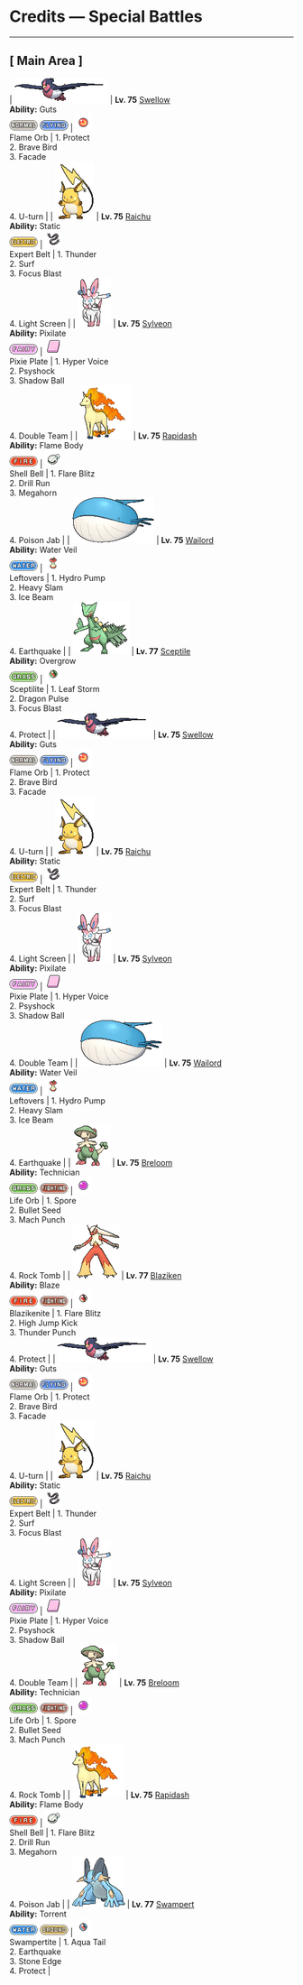 # Credits — Special Battles

---

## [ Main Area ]

| ![Swellow](../../assets/sprites/swellow/front.gif "Swellow: Swellow is very conscientious about the upkeep of its glossy wings. Once two Swellow are gathered, they diligently take care of cleaning each other’s wings.") | **Lv. 75** [Swellow](../../pokemon/swellow.md)<br>**Ability:** <span class="tooltip" title="Boosts the Attack stat if the Pokémon has a status condition.">Guts</span><br>![normal](../../assets/types/normal.png) ![flying](../../assets/types/flying.png) | ![Flame Orb](../../assets/items/flame_orb.png "Flame Orb")<br><span class="tooltip" title="Held: Burns the holder at the end of each turn.">Flame Orb</span> | 1. <span class="tooltip" title="It enables the user to evade all attacks. Its chance of failing rises if it is used in succession.">Protect</span><br>2. <span class="tooltip" title="The user tucks in its wings and charges from a low altitude. The user also takes serious damage.">Brave Bird</span><br>3. <span class="tooltip" title="An attack move that doubles its power if the user is poisoned, paralyzed, or has a burn.">Facade</span><br>4. <span class="tooltip" title="After making its attack, the user rushes back to switch places with a party Pokémon in waiting.">U-turn</span> |
| ![Raichu](../../assets/sprites/raichu/front.gif "Raichu: This Pokémon exudes a weak electrical charge from all over its body that makes it take on a slight glow in darkness. Raichu plants its tail in the ground to discharge electricity.") | **Lv. 75** [Raichu](../../pokemon/raichu.md)<br>**Ability:** <span class="tooltip" title="Contact with the Pokémon may cause paralysis.">Static</span><br>![electric](../../assets/types/electric.png) | ![Expert Belt](../../assets/items/expert_belt.png "Expert Belt")<br><span class="tooltip" title="Held: When the holder hits with a super-effective move, its power is raised by 20%.">Expert Belt</span> | 1. <span class="tooltip" title="A wicked thunderbolt is dropped on the foe to inflict damage. It may also leave the target paralyzed.">Thunder</span><br>2. <span class="tooltip" title="It swamps the entire battlefield with a giant wave. It can also be used for crossing water.">Surf</span><br>3. <span class="tooltip" title="The user heightens its mental focus and unleashes its power. It may also lower the target’s Sp. Def.">Focus Blast</span><br>4. <span class="tooltip" title="A wondrous wall of light is put up to suppress damage from special attacks for five turns.">Light Screen</span> |
| ![Sylveon](../../assets/sprites/sylveon/front.gif "Sylveon: It wraps its ribbonlike feelers around the arm of its beloved Trainer and walks with him or her.") | **Lv. 75** [Sylveon](../../pokemon/sylveon.md)<br>**Ability:** <span class="tooltip" title="Normal-type moves become Fairy-type moves.">Pixilate</span><br>![fairy](../../assets/types/fairy.png) | ![Pixie Plate](../../assets/items/pixie_plate.png "Pixie Plate")<br><span class="tooltip" title="Held: Fairy-Type moves from holder do 20% more damage. Changes Arceus's and Judgment's type to Fairy.">Pixie Plate</span> | 1. <span class="tooltip" title="The user lets loose a horribly echoing shout with the power to inflict damage.">Hyper Voice</span><br>2. <span class="tooltip" title="Inflicts regular damage.  Damage calculation always uses the target's Defense, regardless of this move's damage class.">Psyshock</span><br>3. <span class="tooltip" title="The user hurls a shadowy blob at the foe. It may also lower the foe’s Sp. Def stat.">Shadow Ball</span><br>4. <span class="tooltip" title="By moving rapidly, the user makes illusory copies of itself to raise its evasiveness. ">Double Team</span> |
| ![Rapidash](../../assets/sprites/rapidash/front.gif "Rapidash: Rapidash usually can be seen casually cantering in the fields and plains. However, when this Pokémon turns serious, its fiery manes flare and blaze as it gallops its way up to 150 mph.") | **Lv. 75** [Rapidash](../../pokemon/rapidash.md)<br>**Ability:** <span class="tooltip" title="Contact with the Pokémon may burn the attacker.">Flame Body</span><br>![fire](../../assets/types/fire.png) | ![Shell Bell](../../assets/items/shell_bell.png "Shell Bell")<br><span class="tooltip" title="Held: Heals the holder by 1/8 of any damage it inflicts.">Shell Bell</span> | 1. <span class="tooltip" title="The user cloaks itself in fire and charges at the foe. The user sustains serious damage, too.">Flare Blitz</span><br>2. <span class="tooltip" title="Inflicts regular damage.  User's critical hit rate is one level higher when using this move.">Drill Run</span><br>3. <span class="tooltip" title="Utilizing its tough and impressive horn, the user rams into the foe  with no letup. ">Megahorn</span><br>4. <span class="tooltip" title="The foe is stabbed with a tentacle or arm steeped in poison. It may also poison the foe.">Poison Jab</span> |
| ![Wailord](../../assets/sprites/wailord/front.gif "Wailord: When chasing prey, Wailord herds them by leaping out of the water and making a humongous splash. It is breathtaking to see this Pokémon leaping out of the sea with others in its pod.") | **Lv. 75** [Wailord](../../pokemon/wailord.md)<br>**Ability:** <span class="tooltip" title="Prevents the Pokémon from getting a burn.">Water Veil</span><br>![water](../../assets/types/water.png) | ![Leftovers](../../assets/items/leftovers.png "Leftovers")<br><span class="tooltip" title="Held: Heals the holder by 1/16 its max HP at the end of each turn.">Leftovers</span> | 1. <span class="tooltip" title="The foe is blasted by a huge volume of water launched under great pressure. ">Hydro Pump</span><br>2. <span class="tooltip" title="Inflicts regular damage.  The greater the user's weight compared to the target's, the higher power this move has, to a maximum of 120.  User's weight                    | Power -------------------------------- | ----: Up to 2× the target's weight     |    40 Up to 3× the target's weight     |    60 Up to 4× the target's weight     |    80 Up to 5× the target's weight     |   100 More than 5× the target's weight |   120 ">Heavy Slam</span><br>3. <span class="tooltip" title="The foe is struck with an icy-cold beam of energy. It may also freeze the target solid.">Ice Beam</span><br>4. <span class="tooltip" title="The user sets off an earthquake that hits all the Pokémon in the battle. ">Earthquake</span> |
| ![Sceptile](../../assets/sprites/sceptile/front.gif "Sceptile: Sceptile has seeds growing on its back. They are said to be bursting with nutrients that revitalize trees. This Pokémon raises the trees in a forest with loving care.") | **Lv. 77** [Sceptile](../../pokemon/sceptile.md)<br>**Ability:** <span class="tooltip" title="Powers up Grass-type moves when the Pokémon is in trouble.">Overgrow</span><br>![grass](../../assets/types/grass.png) | ![Sceptilite](../../assets/items/sceptilite.png "Sceptilite")<br><span class="tooltip" title="Held: Allows Sceptile to Mega Evolve into Mega Sceptile.">Sceptilite</span> | 1. <span class="tooltip" title="A storm of sharp leaves is whipped up. The attack’s recoil sharply reduces the user’s Sp. Atk stat.">Leaf Storm</span><br>2. <span class="tooltip" title="The foe is attacked with a shock wave generated by the user’s gaping mouth. ">Dragon Pulse</span><br>3. <span class="tooltip" title="The user heightens its mental focus and unleashes its power. It may also lower the target’s Sp. Def.">Focus Blast</span><br>4. <span class="tooltip" title="It enables the user to evade all attacks. Its chance of failing rises if it is used in succession.">Protect</span> |
| ![Swellow](../../assets/sprites/swellow/front.gif "Swellow: Swellow is very conscientious about the upkeep of its glossy wings. Once two Swellow are gathered, they diligently take care of cleaning each other’s wings.") | **Lv. 75** [Swellow](../../pokemon/swellow.md)<br>**Ability:** <span class="tooltip" title="Boosts the Attack stat if the Pokémon has a status condition.">Guts</span><br>![normal](../../assets/types/normal.png) ![flying](../../assets/types/flying.png) | ![Flame Orb](../../assets/items/flame_orb.png "Flame Orb")<br><span class="tooltip" title="Held: Burns the holder at the end of each turn.">Flame Orb</span> | 1. <span class="tooltip" title="It enables the user to evade all attacks. Its chance of failing rises if it is used in succession.">Protect</span><br>2. <span class="tooltip" title="The user tucks in its wings and charges from a low altitude. The user also takes serious damage.">Brave Bird</span><br>3. <span class="tooltip" title="An attack move that doubles its power if the user is poisoned, paralyzed, or has a burn.">Facade</span><br>4. <span class="tooltip" title="After making its attack, the user rushes back to switch places with a party Pokémon in waiting.">U-turn</span> |
| ![Raichu](../../assets/sprites/raichu/front.gif "Raichu: This Pokémon exudes a weak electrical charge from all over its body that makes it take on a slight glow in darkness. Raichu plants its tail in the ground to discharge electricity.") | **Lv. 75** [Raichu](../../pokemon/raichu.md)<br>**Ability:** <span class="tooltip" title="Contact with the Pokémon may cause paralysis.">Static</span><br>![electric](../../assets/types/electric.png) | ![Expert Belt](../../assets/items/expert_belt.png "Expert Belt")<br><span class="tooltip" title="Held: When the holder hits with a super-effective move, its power is raised by 20%.">Expert Belt</span> | 1. <span class="tooltip" title="A wicked thunderbolt is dropped on the foe to inflict damage. It may also leave the target paralyzed.">Thunder</span><br>2. <span class="tooltip" title="It swamps the entire battlefield with a giant wave. It can also be used for crossing water.">Surf</span><br>3. <span class="tooltip" title="The user heightens its mental focus and unleashes its power. It may also lower the target’s Sp. Def.">Focus Blast</span><br>4. <span class="tooltip" title="A wondrous wall of light is put up to suppress damage from special attacks for five turns.">Light Screen</span> |
| ![Sylveon](../../assets/sprites/sylveon/front.gif "Sylveon: It wraps its ribbonlike feelers around the arm of its beloved Trainer and walks with him or her.") | **Lv. 75** [Sylveon](../../pokemon/sylveon.md)<br>**Ability:** <span class="tooltip" title="Normal-type moves become Fairy-type moves.">Pixilate</span><br>![fairy](../../assets/types/fairy.png) | ![Pixie Plate](../../assets/items/pixie_plate.png "Pixie Plate")<br><span class="tooltip" title="Held: Fairy-Type moves from holder do 20% more damage. Changes Arceus's and Judgment's type to Fairy.">Pixie Plate</span> | 1. <span class="tooltip" title="The user lets loose a horribly echoing shout with the power to inflict damage.">Hyper Voice</span><br>2. <span class="tooltip" title="Inflicts regular damage.  Damage calculation always uses the target's Defense, regardless of this move's damage class.">Psyshock</span><br>3. <span class="tooltip" title="The user hurls a shadowy blob at the foe. It may also lower the foe’s Sp. Def stat.">Shadow Ball</span><br>4. <span class="tooltip" title="By moving rapidly, the user makes illusory copies of itself to raise its evasiveness. ">Double Team</span> |
| ![Wailord](../../assets/sprites/wailord/front.gif "Wailord: When chasing prey, Wailord herds them by leaping out of the water and making a humongous splash. It is breathtaking to see this Pokémon leaping out of the sea with others in its pod.") | **Lv. 75** [Wailord](../../pokemon/wailord.md)<br>**Ability:** <span class="tooltip" title="Prevents the Pokémon from getting a burn.">Water Veil</span><br>![water](../../assets/types/water.png) | ![Leftovers](../../assets/items/leftovers.png "Leftovers")<br><span class="tooltip" title="Held: Heals the holder by 1/16 its max HP at the end of each turn.">Leftovers</span> | 1. <span class="tooltip" title="The foe is blasted by a huge volume of water launched under great pressure. ">Hydro Pump</span><br>2. <span class="tooltip" title="Inflicts regular damage.  The greater the user's weight compared to the target's, the higher power this move has, to a maximum of 120.  User's weight                    | Power -------------------------------- | ----: Up to 2× the target's weight     |    40 Up to 3× the target's weight     |    60 Up to 4× the target's weight     |    80 Up to 5× the target's weight     |   100 More than 5× the target's weight |   120 ">Heavy Slam</span><br>3. <span class="tooltip" title="The foe is struck with an icy-cold beam of energy. It may also freeze the target solid.">Ice Beam</span><br>4. <span class="tooltip" title="The user sets off an earthquake that hits all the Pokémon in the battle. ">Earthquake</span> |
| ![Breloom](../../assets/sprites/breloom/front.gif "Breloom: The seeds ringing Breloom’s tail are made of hardened toxic spores. It is horrible to eat the seeds. Just taking a bite of this Pokémon’s seed will cause your stomach to rumble.") | **Lv. 75** [Breloom](../../pokemon/breloom.md)<br>**Ability:** <span class="tooltip" title="Powers up the Pokémon’s weaker moves.">Technician</span><br>![grass](../../assets/types/grass.png) ![fighting](../../assets/types/fighting.png) | ![Life Orb](../../assets/items/life_orb.png "Life Orb")<br><span class="tooltip" title="Held: Damage from the holder's moves is increased by 30%.  On each turn the holder uses a damage-inflicting move, it takes 10% its max HP in damage.">Life Orb</span> | 1. <span class="tooltip" title="The user scatters bursts of spores that induce sleep.  ">Spore</span><br>2. <span class="tooltip" title="The user forcefully shoots seeds at the foe. Two to five seeds are shot in rapid succession.">Bullet Seed</span><br>3. <span class="tooltip" title="The user throws a punch at blinding speed. It is certain to strike first.">Mach Punch</span><br>4. <span class="tooltip" title="Boulders are hurled at the foe. It also lowers the foe’s Speed by preventing its movement.">Rock Tomb</span> |
| ![Blaziken](../../assets/sprites/blaziken/front.gif "Blaziken: Blaziken has incredibly strong legs—it can easily clear a 30-story building in one leap. This Pokémon’s blazing punches leave its foes scorched and blackened.") | **Lv. 77** [Blaziken](../../pokemon/blaziken.md)<br>**Ability:** <span class="tooltip" title="Powers up Fire-type moves when the Pokémon is in trouble.">Blaze</span><br>![fire](../../assets/types/fire.png) ![fighting](../../assets/types/fighting.png) | ![Blazikenite](../../assets/items/blazikenite.png "Blazikenite")<br><span class="tooltip" title="Held: Allows Blaziken to Mega Evolve into Mega Blaziken.">Blazikenite</span> | 1. <span class="tooltip" title="The user cloaks itself in fire and charges at the foe. The user sustains serious damage, too.">Flare Blitz</span><br>2. <span class="tooltip" title="The foe is attacked with a knee kick from a jump. If it misses, the user is hurt instead.">High Jump Kick</span><br>3. <span class="tooltip" title="The foe is punched with an electrified fist. It may leave the target with paralysis.">Thunder Punch</span><br>4. <span class="tooltip" title="It enables the user to evade all attacks. Its chance of failing rises if it is used in succession.">Protect</span> |
| ![Swellow](../../assets/sprites/swellow/front.gif "Swellow: Swellow is very conscientious about the upkeep of its glossy wings. Once two Swellow are gathered, they diligently take care of cleaning each other’s wings.") | **Lv. 75** [Swellow](../../pokemon/swellow.md)<br>**Ability:** <span class="tooltip" title="Boosts the Attack stat if the Pokémon has a status condition.">Guts</span><br>![normal](../../assets/types/normal.png) ![flying](../../assets/types/flying.png) | ![Flame Orb](../../assets/items/flame_orb.png "Flame Orb")<br><span class="tooltip" title="Held: Burns the holder at the end of each turn.">Flame Orb</span> | 1. <span class="tooltip" title="It enables the user to evade all attacks. Its chance of failing rises if it is used in succession.">Protect</span><br>2. <span class="tooltip" title="The user tucks in its wings and charges from a low altitude. The user also takes serious damage.">Brave Bird</span><br>3. <span class="tooltip" title="An attack move that doubles its power if the user is poisoned, paralyzed, or has a burn.">Facade</span><br>4. <span class="tooltip" title="After making its attack, the user rushes back to switch places with a party Pokémon in waiting.">U-turn</span> |
| ![Raichu](../../assets/sprites/raichu/front.gif "Raichu: This Pokémon exudes a weak electrical charge from all over its body that makes it take on a slight glow in darkness. Raichu plants its tail in the ground to discharge electricity.") | **Lv. 75** [Raichu](../../pokemon/raichu.md)<br>**Ability:** <span class="tooltip" title="Contact with the Pokémon may cause paralysis.">Static</span><br>![electric](../../assets/types/electric.png) | ![Expert Belt](../../assets/items/expert_belt.png "Expert Belt")<br><span class="tooltip" title="Held: When the holder hits with a super-effective move, its power is raised by 20%.">Expert Belt</span> | 1. <span class="tooltip" title="A wicked thunderbolt is dropped on the foe to inflict damage. It may also leave the target paralyzed.">Thunder</span><br>2. <span class="tooltip" title="It swamps the entire battlefield with a giant wave. It can also be used for crossing water.">Surf</span><br>3. <span class="tooltip" title="The user heightens its mental focus and unleashes its power. It may also lower the target’s Sp. Def.">Focus Blast</span><br>4. <span class="tooltip" title="A wondrous wall of light is put up to suppress damage from special attacks for five turns.">Light Screen</span> |
| ![Sylveon](../../assets/sprites/sylveon/front.gif "Sylveon: It wraps its ribbonlike feelers around the arm of its beloved Trainer and walks with him or her.") | **Lv. 75** [Sylveon](../../pokemon/sylveon.md)<br>**Ability:** <span class="tooltip" title="Normal-type moves become Fairy-type moves.">Pixilate</span><br>![fairy](../../assets/types/fairy.png) | ![Pixie Plate](../../assets/items/pixie_plate.png "Pixie Plate")<br><span class="tooltip" title="Held: Fairy-Type moves from holder do 20% more damage. Changes Arceus's and Judgment's type to Fairy.">Pixie Plate</span> | 1. <span class="tooltip" title="The user lets loose a horribly echoing shout with the power to inflict damage.">Hyper Voice</span><br>2. <span class="tooltip" title="Inflicts regular damage.  Damage calculation always uses the target's Defense, regardless of this move's damage class.">Psyshock</span><br>3. <span class="tooltip" title="The user hurls a shadowy blob at the foe. It may also lower the foe’s Sp. Def stat.">Shadow Ball</span><br>4. <span class="tooltip" title="By moving rapidly, the user makes illusory copies of itself to raise its evasiveness. ">Double Team</span> |
| ![Breloom](../../assets/sprites/breloom/front.gif "Breloom: The seeds ringing Breloom’s tail are made of hardened toxic spores. It is horrible to eat the seeds. Just taking a bite of this Pokémon’s seed will cause your stomach to rumble.") | **Lv. 75** [Breloom](../../pokemon/breloom.md)<br>**Ability:** <span class="tooltip" title="Powers up the Pokémon’s weaker moves.">Technician</span><br>![grass](../../assets/types/grass.png) ![fighting](../../assets/types/fighting.png) | ![Life Orb](../../assets/items/life_orb.png "Life Orb")<br><span class="tooltip" title="Held: Damage from the holder's moves is increased by 30%.  On each turn the holder uses a damage-inflicting move, it takes 10% its max HP in damage.">Life Orb</span> | 1. <span class="tooltip" title="The user scatters bursts of spores that induce sleep.  ">Spore</span><br>2. <span class="tooltip" title="The user forcefully shoots seeds at the foe. Two to five seeds are shot in rapid succession.">Bullet Seed</span><br>3. <span class="tooltip" title="The user throws a punch at blinding speed. It is certain to strike first.">Mach Punch</span><br>4. <span class="tooltip" title="Boulders are hurled at the foe. It also lowers the foe’s Speed by preventing its movement.">Rock Tomb</span> |
| ![Rapidash](../../assets/sprites/rapidash/front.gif "Rapidash: Rapidash usually can be seen casually cantering in the fields and plains. However, when this Pokémon turns serious, its fiery manes flare and blaze as it gallops its way up to 150 mph.") | **Lv. 75** [Rapidash](../../pokemon/rapidash.md)<br>**Ability:** <span class="tooltip" title="Contact with the Pokémon may burn the attacker.">Flame Body</span><br>![fire](../../assets/types/fire.png) | ![Shell Bell](../../assets/items/shell_bell.png "Shell Bell")<br><span class="tooltip" title="Held: Heals the holder by 1/8 of any damage it inflicts.">Shell Bell</span> | 1. <span class="tooltip" title="The user cloaks itself in fire and charges at the foe. The user sustains serious damage, too.">Flare Blitz</span><br>2. <span class="tooltip" title="Inflicts regular damage.  User's critical hit rate is one level higher when using this move.">Drill Run</span><br>3. <span class="tooltip" title="Utilizing its tough and impressive horn, the user rams into the foe  with no letup. ">Megahorn</span><br>4. <span class="tooltip" title="The foe is stabbed with a tentacle or arm steeped in poison. It may also poison the foe.">Poison Jab</span> |
| ![Swampert](../../assets/sprites/swampert/front.gif "Swampert: Swampert predicts storms by sensing subtle differences in the sounds of waves and tidal winds with its fins. If a storm is approaching, it piles up boulders to protect itself.") | **Lv. 77** [Swampert](../../pokemon/swampert.md)<br>**Ability:** <span class="tooltip" title="Powers up Water-type moves when the Pokémon is in trouble.">Torrent</span><br>![water](../../assets/types/water.png) ![ground](../../assets/types/ground.png) | ![Swampertite](../../assets/items/swampertite.png "Swampertite")<br><span class="tooltip" title="Held: Allows Swampert to Mega Evolve into Mega Swampert.">Swampertite</span> | 1. <span class="tooltip" title="The user attacks by swinging its tail as if it were a vicious wave in a raging storm. ">Aqua Tail</span><br>2. <span class="tooltip" title="The user sets off an earthquake that hits all the Pokémon in the battle. ">Earthquake</span><br>3. <span class="tooltip" title="The user stabs the foe with a sharpened stone. It has a high critical-hit ratio. ">Stone Edge</span><br>4. <span class="tooltip" title="It enables the user to evade all attacks. Its chance of failing rises if it is used in succession.">Protect</span> |

